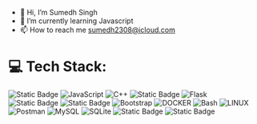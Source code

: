 - 👋 Hi, I’m Sumedh Singh
- 🌱 I’m currently learning Javascript 
- 📫 How to reach me sumedh2308@icloud.com

# 💻 Tech Stack:
![Static Badge](https://img.shields.io/badge/Python-%23FFD43B?style=for-the-badge&logo=python)
 ![JavaScript](https://img.shields.io/badge/javascript-%23323330.svg?style=for-the-badge&logo=javascript&logoColor=%23F7DF1E)  ![C++](https://img.shields.io/badge/c++-%2300599C.svg?style=for-the-badge&logo=c%2B%2B&logoColor=white) ![Static Badge](https://img.shields.io/badge/MATLAB-%23FF4C00?style=for-the-badge&logo=monster)
![Flask](https://img.shields.io/badge/flask-%23000.svg?style=for-the-badge&logo=flask&logoColor=white)<br>
![Static Badge](https://img.shields.io/badge/Node.js-%238B4513?style=for-the-badge&logo=node.js) ![Static Badge](https://img.shields.io/badge/React-black?style=for-the-badge&logo=react) ![Bootstrap](https://img.shields.io/badge/bootstrap-%23563D7C.svg?style=for-the-badge&logo=bootstrap&logoColor=white)
![DOCKER](https://img.shields.io/badge/Docker-navy?style=for-the-badge&logo=docker)
![Bash](https://img.shields.io/badge/Bash-%23121011.svg?style=for-the-badge&logo=gnu-bash&logoColor=white) ![LINUX](https://img.shields.io/badge/Linux-FCC624?style=for-the-badge&logo=linux&logoColor=black)<br>![Postman](https://img.shields.io/badge/Postman-FF6C37?style=for-the-badge&logo=postman&logoColor=white) 
 ![MySQL](https://img.shields.io/badge/mysql-%2300f.svg?style=for-the-badge&logo=mysql&logoColor=white)   ![SQLite](https://img.shields.io/badge/sqlite-%2307405e.svg?style=for-the-badge&logo=sqlite&logoColor=white)
![Static Badge](https://img.shields.io/badge/MongoDB-purple?style=for-the-badge&logo=MongoDB)
![Static Badge](https://img.shields.io/badge/AWS-black?style=for-the-badge&logo=amazonwebservices&logoColor=orange) 





 




<!---
sumedhsingh/sumedhsingh is a ✨ special ✨ repository because its `README.md` (this file) appears on your GitHub profile.
You can click the Preview link to take a look at your changes.
--->
